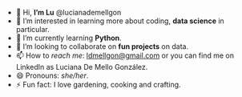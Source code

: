 - 👋 Hi, **I’m Lu** @lucianademellgon
- 👀 I’m interested in learning more about coding, **data science** in particular.
- 🌱 I’m currently learning **Python**.
- 💞️ I’m looking to collaborate on **fun projects** on data.
- 📫 How to *reach me*: ldmellgon@gmail.com or you can find me on LinkedIn as Luciana De Mello González.
- 😄 Pronouns: *she/her*.
- ⚡ Fun fact: I love gardening, cooking and crafting.

<!---
lucianademellgon/lucianademellgon is a ✨ special ✨ repository because its `README.md` (this file) appears on your GitHub profile.
You can click the Preview link to take a look at your changes.
--->

